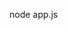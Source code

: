 <!--
 * @Author: lilyuantao 2507567008@qq.com
 * @Date: 2023-12-28 14:14:42
 * @LastEditors: lilyuantao 2507567008@qq.com
 * @LastEditTime: 2023-12-28 14:14:53
 * @FilePath: \fund-management-api\README.md
 * @Description: 这是默认设置,请设置`customMade`, 打开koroFileHeader查看配置 进行设置: https://github.com/OBKoro1/koro1FileHeader/wiki/%E9%85%8D%E7%BD%AE
-->
node app.js 